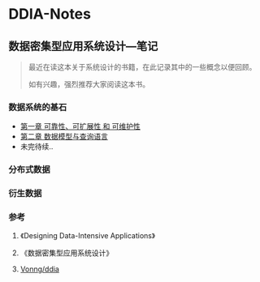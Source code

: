 # DDIA-Notes

## 数据密集型应用系统设计—笔记

> 最近在读这本关于系统设计的书籍，在此记录其中的一些概念以便回顾。
>
> 如有兴趣，强烈推荐大家阅读这本书。



### 数据系统的基石

- [第一章  可靠性、可扩展性 和 可维护性](notes/ch1.md)
- [第二章  数据模型与查询语言](notes/ch2.md)
- 未完待续..



### 分布式数据





### 衍生数据











### 参考

1. 《Designing Data-Intensive Applications》
2. 《数据密集型应用系统设计》

2. [Vonng/ddia](https://github.com/Vonng/ddia)

